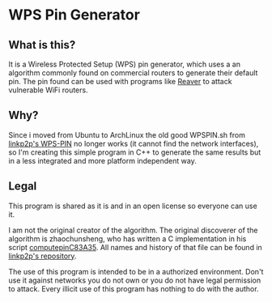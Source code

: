 WPS Pin Generator
========
## What is this?
It is a Wireless Protected Setup (WPS) pin generator, which uses a an algorithm commonly found on commercial routers to generate their default pin.
The pin found can be used with programs like <a href="https://github.com/t6x/reaver-wps-fork-t6x">Reaver</a> to attack vulnerable WiFi routers.

## Why?
Since i moved from Ubuntu to ArchLinux the old good WPSPIN.sh from <a href="https://github.com/linkp2p/WPS-PIN">linkp2p's WPS-PIN</a> no longer works (it cannot find the network interfaces), so I'm creating this simple program in C++ to generate the same results but in a less integrated and more platform independent way.

## Legal
This program is shared as it is and in an open license so everyone can use it. 

I am not the original creator of the algorithm. 
The original discoverer of the algorithm is zhaochunsheng, who has written a C implementation in his script <a href="https://foro.elhacker.net/wireless_en_windows/computepinc83a35-t358629.0.html">computepinC83A35</a>.
All names and history of that file can be found in <a href="https://github.com/linkp2p/WPS-PIN">linkp2p's repository</a>. 

The use of this program is intended to be in a authorized environment. Don't use it against networks you do not own or you do not have legal permission to attack.
Every illicit use of this program has nothing to do with the author.